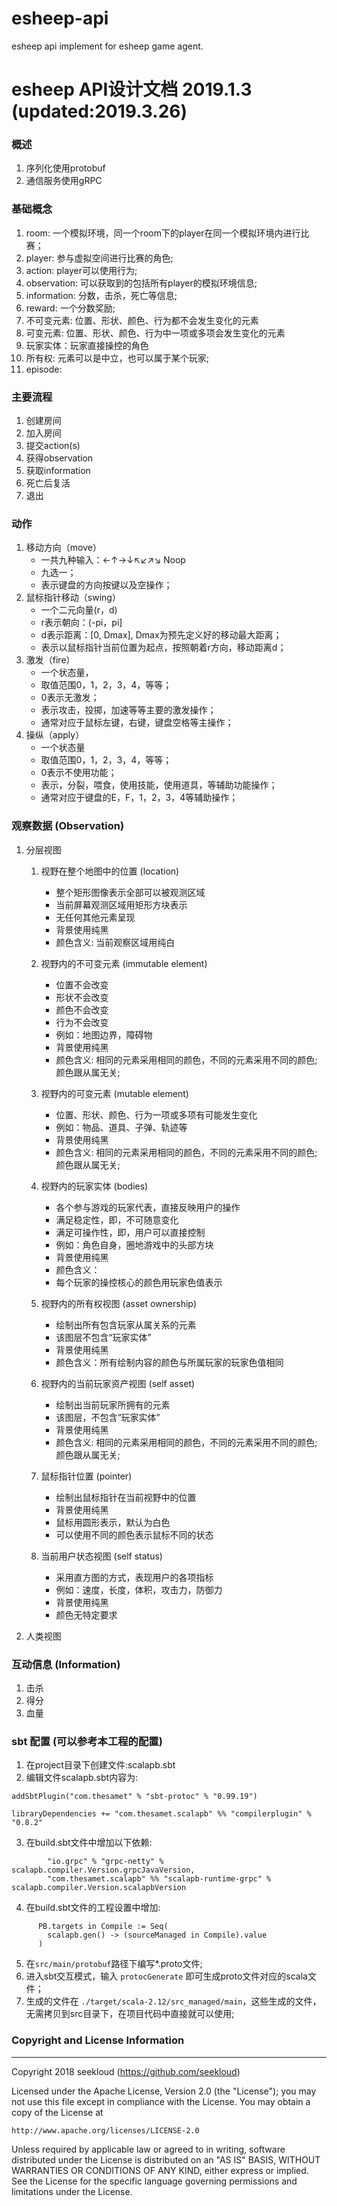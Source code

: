 # esheep-api
esheep api implement for esheep game agent.


# esheep API设计文档 2019.1.3 (updated:2019.3.26)


### 概述
1. 序列化使用protobuf
2. 通信服务使用gRPC


### 基础概念
1. room: 一个模拟环境，同一个room下的player在同一个模拟环境内进行比赛；
2. player: 参与虚拟空间进行比赛的角色;
3. action: player可以使用行为;
4. observation: 可以获取到的包括所有player的模拟环境信息;
5. information: 分数，击杀，死亡等信息;
6. reward: 一个分数奖励;
7. 不可变元素: 位置、形状、颜色、行为都不会发生变化的元素
8. 可变元素: 位置、形状、颜色、行为中一项或多项会发生变化的元素
9. 玩家实体：玩家直接操控的角色
10. 所有权: 元素可以是中立，也可以属于某个玩家;
11. episode:  


### 主要流程
1. 创建房间
2. 加入房间
3. 提交action(s)
4. 获得observation
5. 获取information
6. 死亡后复活
7. 退出



### 动作
1. 移动方向（move）
    * 一共九种输入：←↑→↓↖↙↗↘ Noop
    * 九选一；
    * 表示键盘的方向按键以及空操作；
2. 鼠标指针移动（swing）
    * 一个二元向量(r，d)
    * r表示朝向：\(-pi，pi\]
    * d表示距离：\[0, Dmax\], Dmax为预先定义好的移动最大距离；
    * 表示以鼠标指针当前位置为起点，按照朝着r方向，移动距离d；
3. 激发（fire）
    * 一个状态量，
    * 取值范围0，1，2，3，4，等等；
    * 0表示无激发；
    * 表示攻击，投掷，加速等等主要的激发操作；
    * 通常对应于鼠标左键，右键，键盘空格等主操作；
4. 操纵（apply）
    * 一个状态量
    * 取值范围0，1，2，3，4，等等；
    * 0表示不使用功能；
    * 表示，分裂，喂食，使用技能，使用道具，等辅助功能操作；
    * 通常对应于键盘的E，F，1，2，3，4等辅助操作；


### 观察数据 (Observation)
1. 分层视图  

    1.  视野在整个地图中的位置 (location)         
        * 整个矩形图像表示全部可以被观测区域    
        * 当前屏幕观测区域用矩形方块表示    
        * 无任何其他元素呈现    
        * 背景使用纯黑    
        * 颜色含义: 当前观察区域用纯白    

    2.  视野内的不可变元素  (immutable element)  
        * 位置不会改变      
        * 形状不会改变    
        * 颜色不会改变    
        * 行为不会改变    
        * 例如：地图边界，障碍物    
        * 背景使用纯黑    
        * 颜色含义: 相同的元素采用相同的颜色，不同的元素采用不同的颜色; 颜色跟从属无关;     
        
    3. 视野内的可变元素  (mutable element)  
        * 位置、形状、颜色、行为一项或多项有可能发生变化    
        * 例如：物品、道具、子弹、轨迹等      
        * 背景使用纯黑      
        * 颜色含义: 相同的元素采用相同的颜色，不同的元素采用不同的颜色; 颜色跟从属无关;     
        
    4. 视野内的玩家实体 (bodies)    
        * 各个参与游戏的玩家代表，直接反映用户的操作    
        * 满足稳定性，即，不可随意变化    
        * 满足可操作性，即，用户可以直接控制    
        * 例如：角色自身，圈地游戏中的头部方块    
        * 背景使用纯黑    
        * 颜色含义：    
        * 每个玩家的操控核心的颜色用玩家色值表示    
        
    5. 视野内的所有权视图 (asset ownership)   
        * 绘制出所有包含玩家从属关系的元素
        * 该图层不包含“玩家实体”    
        * 背景使用纯黑    
        * 颜色含义：所有绘制内容的颜色与所属玩家的玩家色值相同    
        
    6. 视野内的当前玩家资产视图 (self asset)      
        * 绘制出当前玩家所拥有的元素
        * 该图层，不包含“玩家实体”    
        * 背景使用纯黑    
        * 颜色含义: 相同的元素采用相同的颜色，不同的元素采用不同的颜色; 颜色跟从属无关;     
        
    7. 鼠标指针位置 (pointer)  
        * 绘制出鼠标指针在当前视野中的位置    
        * 背景使用纯黑    
        * 鼠标用圆形表示，默认为白色
        * 可以使用不同的颜色表示鼠标不同的状态       
             
    8. 当前用户状态视图  (self status)  
        * 采用直方图的方式，表现用户的各项指标    
        * 例如：速度，长度，体积，攻击力，防御力    
        * 背景使用纯黑    
        * 颜色无特定要求     

        
2. 人类视图


### 互动信息 (Information)
1. 击杀
2. 得分
3. 血量




### sbt 配置 (可以参考本工程的配置)
1. 在project目录下创建文件:scalapb.sbt
2. 编辑文件scalapb.sbt内容为:
```
addSbtPlugin("com.thesamet" % "sbt-protoc" % "0.99.19")

libraryDependencies += "com.thesamet.scalapb" %% "compilerplugin" % "0.8.2"
```
3. 在build.sbt文件中增加以下依赖:
```
        "io.grpc" % "grpc-netty" % scalapb.compiler.Version.grpcJavaVersion,
        "com.thesamet.scalapb" %% "scalapb-runtime-grpc" % scalapb.compiler.Version.scalapbVersion
```
4. 在build.sbt文件的工程设置中增加:
```
      PB.targets in Compile := Seq(
        scalapb.gen() -> (sourceManaged in Compile).value
      )
```
5. 在`src/main/protobuf`路径下编写*.proto文件;
6. 进入sbt交互模式，输入 `protocGenerate` 即可生成proto文件对应的scala文件；
7. 生成的文件在 `./target/scala-2.12/src_managed/main`，这些生成的文件，无需拷贝到src目录下，在项目代码中直接就可以使用;



### Copyright and License Information

---
Copyright 2018 seekloud (https://github.com/seekloud)

Licensed under the Apache License, Version 2.0 (the "License");
you may not use this file except in compliance with the License.
You may obtain a copy of the License at

    http://www.apache.org/licenses/LICENSE-2.0

Unless required by applicable law or agreed to in writing, software
distributed under the License is distributed on an "AS IS" BASIS,
WITHOUT WARRANTIES OR CONDITIONS OF ANY KIND, either express or implied.
See the License for the specific language governing permissions and
limitations under the License.







